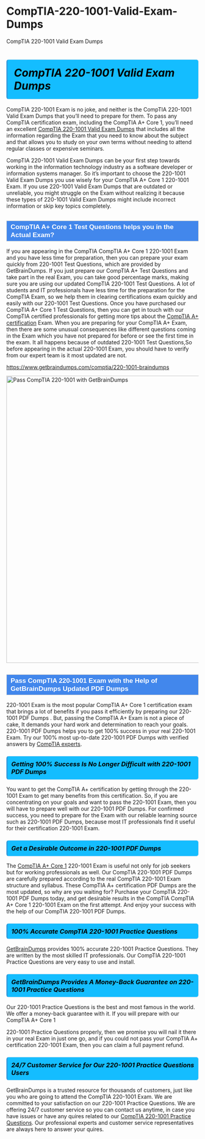 # CompTIA-220-1001-Valid-Exam-Dumps
CompTIA 220-1001 Valid Exam Dumps
<h1><strong><span style="display: block; color: #000000; background: #14BDFF; border: 0.5px solid #AED6F1; border-left: 3px solid #3498DB; padding: .6em; border-radius: 6px;">                     <em>CompTIA 220-1001 <span class="exam_variation">Valid Exam Dumps</span> </em>                </span></strong>            </h1>                        <p>CompTIA 220-1001 Exam is no joke, and neither is the CompTIA 220-1001 <span class="exam_variation">Valid Exam Dumps</span> that you’ll need to prepare for them. To pass any CompTIA certification exam,             including the CompTIA A+ Core 1, you’ll need an excellent <a href="https://www.getbraindumps.com/comptia/220-1001-braindumps">CompTIA 220-1001 <span class="exam_variation">Valid Exam Dumps</span></a> that includes             all the information regarding the Exam that you need to know about the subject and that allows you to study on your own terms             without needing to attend regular classes or expensive seminars.</p>                        <p>CompTIA 220-1001 <span class="exam_variation">Valid Exam Dumps</span> can be your first step towards working in the information technology industry as a software developer or             information systems manager. So it’s important to choose the 220-1001 <span class="exam_variation">Valid Exam Dumps</span> you use wisely for your             CompTIA A+ Core 1 220-1001 Exam. If you use 220-1001 <span class="exam_variation">Valid Exam Dumps</span>             that are outdated or unreliable, you might struggle on the Exam without realizing it because these types of 220-1001 <span class="exam_variation">Valid Exam Dumps</span>             might include incorrect information or skip key topics completely.</p>                        <h2 style="background: #4287ec; border: 1px solid #cccccc; padding: 5px 10px;">                <span style="color: #ffffff;">                    <span style="font-size: 11pt;">                        <span style="line-height: normal;">                            <span style="font-family: Calibri,sans-serif;">                                <strong>                                    <span style="font-size: 13.0pt;">CompTIA A+ Core 1 <span class="exam_variation2">Test Questions</span> helps you in the Actual Exam?</span>                                </strong>                            </span>                        </span>                    </span>                </span>            </h2>                        <p>If you are appearing in the CompTIA CompTIA A+ Core 1 220-1001 Exam and             you have less time for preparation, then you can prepare your exam quickly from 220-1001 <span class="exam_variation2">Test Questions</span>, which are provided by GetBrainDumps.             If you just prepare our CompTIA A+ <span class="exam_variation2">Test Questions</span> and take part in the real Exam, you can take good percentage marks, making sure you are             using our updated CompTIA 220-1001 <span class="exam_variation2">Test Questions</span>. A lot of students and IT professionals have less time for the preparation for the CompTIA Exam,             so we help them in clearing certifications exam quickly and easily with our 220-1001 <span class="exam_variation2">Test Questions</span>. Once you have purchased our             CompTIA A+ Core 1 <span class="exam_variation2">Test Questions</span>, then you can get in touch with our             CompTIA certified professionals for getting more tips about the <a href="https://www.getbraindumps.com/comptia/comptia-a-braindumps.html">CompTIA A+ certification</a> Exam. When you are preparing for your              CompTIA A+ Exam, then there are some unusual consequences like different questions coming in the Exam which you have not prepared            for before or see the first time in the exam. It all happens because of outdated 220-1001 <span class="exam_variation2">Test Questions</span>,So before appearing in the actual             220-1001 Exam, you should have to verify from our expert team is it most updated are not.</p>                        <p><a href="https://www.getbraindumps.com/comptia/220-1001-braindumps">https://www.getbraindumps.com/comptia/220-1001-braindumps</a></p>                        <p><a href="https://www.getbraindumps.com/"><img src="https://www.getbraindumps.com/images/get-updated-exam-questions-with-discount-getbraindumps.jpg" class="postImage" alt="Pass CompTIA 220-1001 with GetBrainDumps" width="750"></a></p>                            <h2 style="background: #4287ec; border: 1px solid #cccccc; padding: 5px 10px;">                <span style="color: #ffffff;">                    <span style="font-size: 11pt;">                        <span style="line-height: normal;">                            <span style="font-family: Calibri,sans-serif;">                                <strong>                                    <span style="font-size: 13.0pt;">Pass CompTIA 220-1001 Exam with the Help of GetBrainDumps Updated <span class="exam_variation3">PDF Dumps</span></span>                                </strong>                            </span>                        </span>                    </span>                </span>            </h2>                        <p>220-1001 Exam is the most popular CompTIA A+ Core 1 certification exam that brings a             lot of benefits if you pass it efficiently by preparing our 220-1001 <span class="exam_variation3">PDF Dumps</span> . But, passing the CompTIA A+ Exam is not a piece of cake,             It demands your hard work and determination to reach your goals. 220-1001 <span class="exam_variation3">PDF Dumps</span> helps you to get 100% success in your real 220-1001 Exam.             Try our 100% most up-to-date 220-1001 <span class="exam_variation3">PDF Dumps</span> with verified answers by <a href="https://www.getbraindumps.com/comptia-braindumps.html">CompTIA experts</a>.</p>                        <h3>                <strong>                    <span style="display: block; color: #000000; background: #14BDFF; border: 0.5px solid #AED6F1; border-left: 3px solid #3498DB; padding: .6em; border-radius: 6px;">                        <em>Getting 100% Success Is No Longer Difficult with 220-1001 <span class="exam_variation3">PDF Dumps</span></em>                    </span>                </strong>            </h3>                        <p>You want to get the CompTIA A+ certification by getting through the 220-1001 Exam to get many benefits from this certification.             So, if you are concentrating on your goals and want to pass the 220-1001 Exam, then you will have to prepare well with our 220-1001 <span class="exam_variation3">PDF Dumps</span>.             For confirmed success, you need to prepare for the Exam with our reliable learning source such as 220-1001 <span class="exam_variation3">PDF Dumps</span>, because most             IT professionals find it useful for their certification 220-1001 Exam.</p>                        <h3>                <strong>                    <span style="display: block; color: #000000; background: #14BDFF; border: 0.5px solid #AED6F1; border-left: 3px solid #3498DB; padding: .6em; border-radius: 6px;">                        <em>Get a Desirable Outcome in 220-1001 <span class="exam_variation3">PDF Dumps</span></em>                    </span>                </strong>            </h3>                        <p>The <a href="https://www.getbraindumps.com/comptia/220-1001-braindumps">CompTIA A+ Core 1</a> 220-1001 Exam is useful not only for job seekers but             for working professionals as well. Our CompTIA 220-1001 <span class="exam_variation3">PDF Dumps</span> are carefully prepared according to the real CompTIA 220-1001 Exam structure and syllabus.             These CompTIA A+ certification <span class="exam_variation3">PDF Dumps</span> are the most updated, so why are you waiting for? Purchase your CompTIA 220-1001 <span class="exam_variation3">PDF Dumps</span> today,             and get desirable results in the CompTIA CompTIA A+ Core 1 220-1001 Exam on the first attempt.             And enjoy your success with the help of our CompTIA 220-1001 <span class="exam_variation3">PDF Dumps</span>.</p>                        <h3>                <strong>                    <span style="display: block; color: #000000; background: #14BDFF; border: 0.5px solid #AED6F1; border-left: 3px solid #3498DB; padding: .6em; border-radius: 6px;">                        <em>100% Accurate CompTIA 220-1001 <span class="exam_variation4">Practice Questions</span></em>                    </span>                </strong>            </h3>                        <p><a href="https://www.getbraindumps.com/">GetBrainDumps</a> provides 100% accurate 220-1001 <span class="exam_variation4">Practice Questions</span>. They are written by the most skilled IT professionals.             Our CompTIA 220-1001 <span class="exam_variation4">Practice Questions</span> are very easy to use and install.</p>                        <h3>                <strong>                    <span style="display: block; color: #000000; background: #14BDFF; border: 0.5px solid #AED6F1; border-left: 3px solid #3498DB; padding: .6em; border-radius: 6px;">                        <em>GetBrainDumps Provides A Money-Back Guarantee on  220-1001 <span class="exam_variation4">Practice Questions</span></em>                    </span>                </strong>            </h3>                        <p>Our 220-1001 <span class="exam_variation4">Practice Questions</span> is the best and most famous in the world. We offer a money-back guarantee with it.             If you will prepare with our CompTIA A+ Core 1</p>            <p>220-1001 <span class="exam_variation4">Practice Questions</span> properly, then we promise you will nail it there in your real Exam in just one go, and             if you could not pass your CompTIA A+ certification 220-1001 Exam, then you can claim a full payment refund.</p>                        <h3>                <strong>                    <span style="display: block; color: #000000; background: #14BDFF; border: 0.5px solid #AED6F1; border-left: 3px solid #3498DB; padding: .6em; border-radius: 6px;">                        <em>24/7 Customer Service for Our 220-1001 <span class="exam_variation4">Practice Questions</span> Users</em>                    </span>                </strong>            </h3>                        <p>GetBrainDumps is a trusted resource for thousands of customers, just like you who are going to attend the CompTIA 220-1001 Exam.             We are committed to your satisfaction on our 220-1001 <span class="exam_variation4">Practice Questions</span>. We are offering 24/7 customer service so you can contact us anytime,             in case you have issues or have any quires related to our <a href="https://www.getbraindumps.com/comptia/220-1001-braindumps">CompTIA 220-1001 <span class="exam_variation4">Practice Questions</span></a>. Our professional experts and customer service             representatives are always here to answer your quires.</p>                    
